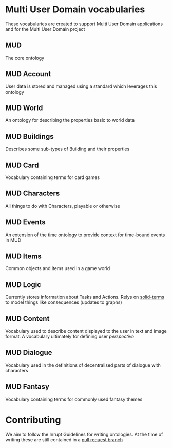 # Multi User Domain vocabularies

These vocabularies are created to support Multi User Domain applications and for the Multi User Domain project

## MUD

The core ontology

## MUD Account

User data is stored and managed using a standard which leverages this ontology

## MUD World

An ontology for describing the properties basic to world data

## MUD Buildings

Describes some sub-types of Building and their properties

## MUD Card

Vocabulary containing terms for card games

## MUD Characters

All things to do with Characters, playable or otherwise

## MUD Events

An extension of the [time](https://www.w3.org/TR/owl-time/) ontology to provide context for time-bound events in MUD

## MUD Items

Common objects and items used in a game world

## MUD Logic

Currently stores information about Tasks and Actions. Relys on [solid-terms](https://github.com/solid/vocab) to model things like consequences (updates to graphs)

## MUD Content

Vocabulary used to describe content displayed to the user in text and image format. A vocabulary ultimately for defining user _perspective_

## MUD Dialogue

Vocabulary used in the definitions of decentralised parts of dialogue with characters

## MUD Fantasy

Vocabulary containing terms for commonly used fantasy themes

# Contributing

We aim to follow the Inrupt Guidelines for writing ontologies. At the time of writing these are still contained in a [pull request branch](https://github.com/pmcb55/public-documentation/blob/feat/add-rdf-vocab-guidelines/coding-conventions/rdf-vocabulary-guidelines.md)
